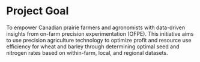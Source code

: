# Project Goal
To empower Canadian prairie farmers and agronomists with data-driven insights from on-farm precision experimentation (OFPE). This initiative aims to use precision agriculture technology to optimize profit and resource use efficiency for wheat and barley through determining optimal seed and nitrogen rates based on within-farm, local, and regional datasets.
